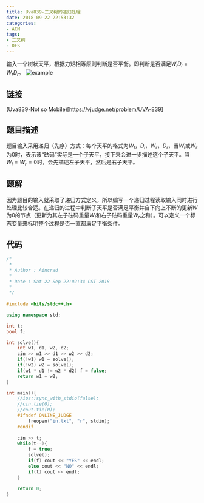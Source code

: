 ```yaml
---
title: Uva839-二叉树的递归处理
date: 2018-09-22 22:53:32
categories:
- ACM
tags:
- 二叉树
- DFS
---
```

输入一个树状天平，根据力矩相等原则判断是否平衡。即判断是否满足$W_lD_l=W_rD_r$。
![example](/tree.png)
<!--more-->
## 链接
(Uva839-Not so Mobile)[https://vjudge.net/problem/UVA-839]
## 题目描述
题目输入采用递归（先序）方式：每个天平的格式为$W_l$，$D_l$，$W_r$，$D_r$，当$W_l$或$W_r$为$0$时，表示该“砝码”实际是一个子天平，接下来会进一步描述这个子天平。当$W_l=W_r=0$时，会先描述左子天平，然后是右子天平。
## 题解
因为题目的输入就采取了递归方式定义，所以编写一个递归过程读取输入同时进行处理比较合适。在递归的过程中判断子天平是否满足平衡并自下向上不断的更新$W$为$0$的节点（更新为其左子砝码重量$W_l$和右子砝码重量$W_r$之和）。可以定义一个标志变量来标明整个过程是否一直都满足平衡条件。
## 代码
```C++
/*
 *
 * Author : Aincrad
 *
 * Date : Sat 22 Sep 22:02:34 CST 2018
 *
 */
 
#include <bits/stdc++.h>

using namespace std;

int t;
bool f;

int solve(){
    int w1, d1, w2, d2;
    cin >> w1 >> d1 >> w2 >> d2;
    if(!w1) w1 = solve();
    if(!w2) w2 = solve();
    if(w1 * d1 != w2 * d2) f = false;
    return w1 + w2;
}

int main(){
    //ios::sync_with_stdio(false);
    //cin.tie(0);
    //cout.tie(0);
    #ifndef ONLINE_JUDGE
        freopen("in.txt", "r", stdin);
    #endif
    
    cin >> t;
    while(t--){
        f = true;
        solve();
        if(f) cout << "YES" << endl;
        else cout << "NO" << endl;
        if(t) cout << endl;
    }
    
    return 0;
}
```